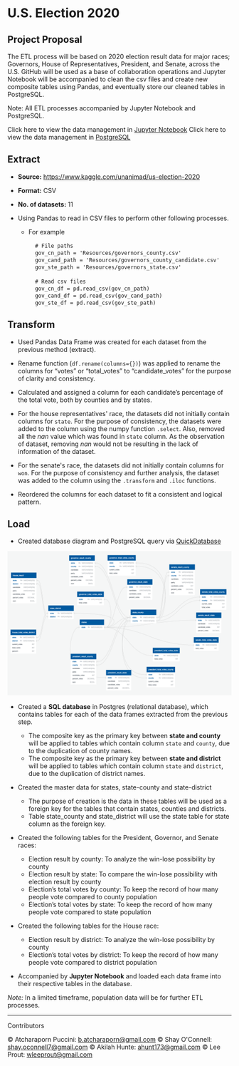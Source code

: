 # U.S. Election 2020 

## Project Proposal

The ETL process will be based on 2020 election result data for major races; Governors, House of Representatives, President, and Senate, across the U.S. GitHub will be used as a base of collaboration operations and Jupyter Notebook will be accompanied to clean the csv files and create new composite tables using Pandas, and eventually store our cleaned tables in PostgreSQL.

Note: All ETL processes accompanied by Jupyter Notebook and PostgreSQL. 

Click here to view the data management in [Jupyter Notebook](https://nbviewer.jupyter.org/github/LeeProut/ETL-project/blob/main/election2020.ipynb)
Click here to view the data management in [PostgreSQL](schemas.sql)

## Extract

- **Source:** https://www.kaggle.com/unanimad/us-election-2020
- **Format:** CSV
- **No. of datasets:** 11 

- Using Pandas to read in CSV files to perform other following processes.

    * For example

            # File paths
            gov_cn_path = 'Resources/governors_county.csv'
            gov_cand_path = 'Resources/governors_county_candidate.csv'
            gov_ste_path = 'Resources/governors_state.csv'
        
            # Read csv files
            gov_cn_df = pd.read_csv(gov_cn_path)
            gov_cand_df = pd.read_csv(gov_cand_path)
            gov_ste_df = pd.read_csv(gov_ste_path)
        

## Transform

- Used Pandas Data Frame was created for each dataset from the previous method (extract).

- Rename function (`df.rename(columns={})`) was applied to rename the columns for “votes” or “total_votes” to “candidate_votes” for the purpose of clarity and consistency.

- Calculated and assigned a column for each candidate’s percentage of the total vote, both by counties and by states. 

- For the house representatives' race, the datasets did not initially contain columns for `state`. For the purpose of consistency, the datasets were added to the column using the numpy function `.select`. Also, removed all the *nan* value which was found in `state` column. As the observation of dataset, removing *nan* would not be resulting in the lack of information of the dataset.

- For the senate's race, the datasets did not initially contain columns for `won`. For the purpose of consistency and further analysis, the dataset was added to the column using the `.transform` and `.iloc` functions. 

- Reordered the columns for each dataset to fit a consistent and logical pattern. 

## Load

- Created database diagram and PostgreSQL query via [QuickDatabase](https://app.quickdatabasediagrams.com/#/d/Vj5DcU)

<p align="center">
  <img src="Images/QuickDBD-election_dbd.png">
</p>

- Created a **SQL database** in Postgres (relational database), which contains tables for each of the data frames extracted from the previous step.

    * The composite key as the primary key between **state and county** will be applied to tables which contain column `state` and `county`, due to the duplication of county names.
    * The composite key as the primary key between **state and district** will be applied to tables which contain column `state` and `district`, due to the duplication of district names.

- Created the master data for states, state-county and state-district

    * The purpose of creation is the data in these tables will be used as a foreign key for the tables that contain states, counties and districts.
    * Table state_county and state_district will use the state table for state column as the foreign key.
    
- Created the following tables for the President, Governor, and Senate races: 

    * Election result by county: To analyze the win-lose possibility by county
    * Election result by state: To compare the win-lose possibility with election result by county
    * Election’s total votes by county: To keep the record of how many people vote compared to county population 
    * Election’s total votes by state: To keep the record of how many people vote compared to state population

- Created the following tables for the House race: 

    * Election result by district: To analyze the win-lose possibility by county
    * Election’s total votes by district: To keep the record of how many people vote compared to district population

- Accompanied by **Jupyter Notebook** and loaded each data frame into their respective tables in the database.

*Note:* In a limited timeframe, population data will be for further ETL processes. 

---

Contributors

© Atcharaporn Puccini: b.atcharaporn@gmail.com
© Shay O'Connell: shay.oconnell7@gmail.com
© Akilah Hunte: ahunt173@gmail.com
© Lee Prout: wleeprout@gmail.com
